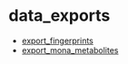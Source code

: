 ﻿# data_exports



+ [export_fingerprints](data_exports/export_fingerprints.1) 
+ [export_mona_metabolites](data_exports/export_mona_metabolites.1) 
